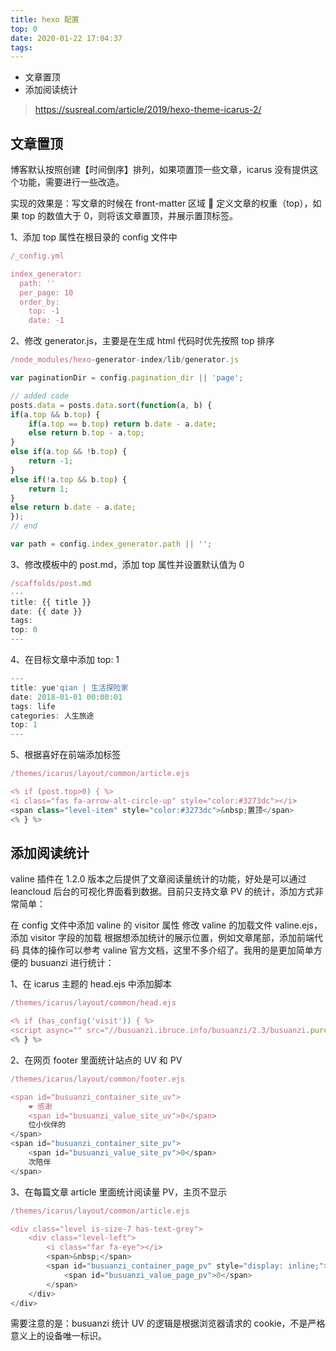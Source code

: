 ```yaml
---
title: hexo 配置
top: 0
date: 2020-01-22 17:04:37
tags:
---
```


- 文章置顶
- 添加阅读统计

<!-- more -->
> https://susreal.com/article/2019/hexo-theme-icarus-2/
## 文章置顶

博客默认按照创建【时间倒序】排列，如果项置顶一些文章，icarus 没有提供这个功能，需要进行一些改造。

实现的效果是：写文章的时候在 front-matter 区域  定义文章的权重（top），如果 top 的数值大于 0，则将该文章置顶，并展示置顶标签。

1、添加 top 属性在根目录的 config 文件中

```javascript
/_config.yml

index_generator:
  path: ''
  per_page: 10
  order_by:
    top: -1
    date: -1
```

2、修改 generator.js，主要是在生成 html 代码时优先按照 top 排序

```javascript
/⁨node_modules⁩/hexo-generator-index⁩/lib⁩/generator.js

var paginationDir = config.pagination_dir || 'page';

// added code
posts.data = posts.data.sort(function(a, b) {
if(a.top && b.top) {
    if(a.top == b.top) return b.date - a.date;
    else return b.top - a.top;
}
else if(a.top && !b.top) {
    return -1;
}
else if(!a.top && b.top) {
    return 1;
}
else return b.date - a.date;
});
// end

var path = config.index_generator.path || '';
```

3、修改模板中的 post.md，添加 top 属性并设置默认值为 0

```javascript
/scaffolds/post.md
---
title: {{ title }}
date: {{ date }}
tags:
top: 0
---
```

4、在目标文章中添加 top: 1

```javascript
---
title: yue'qian | 生活探险家
date: 2018-01-01 00:00:01
tags: life
categories: 人生旅途
top: 1
---
```

5、根据喜好在前端添加标签
```javascript
/themes/icarus/layout/common/article.ejs

<% if (post.top>0) { %>
<i class="fas fa-arrow-alt-circle-up" style="color:#3273dc"></i>
<span class="level-item" style="color:#3273dc">&nbsp;置顶</span>
<% } %>
```

## 添加阅读统计

valine 插件在 1.2.0 版本之后提供了文章阅读量统计的功能，好处是可以通过 leancloud 后台的可视化界面看到数据。目前只支持文章 PV 的统计，添加方式非常简单：

在 config 文件中添加 valine 的 visitor 属性
修改 valine 的加载文件 valine.ejs，添加 visitor 字段的加载
根据想添加统计的展示位置，例如文章尾部，添加前端代码
具体的操作可以参考 valine 官方文档，这里不多介绍了。我用的是更加简单方便的 busuanzi 进行统计：

1、在 icarus 主题的 head.ejs 中添加脚本
```javascript
/themes/icarus/layout/common/head.ejs

<% if (has_config('visit')) { %>
<script async="" src="//busuanzi.ibruce.info/busuanzi/2.3/busuanzi.pure.mini.js"></script>
<% } %>
```

2、在网页 footer 里面统计站点的 UV 和 PV
```javascript
/themes/icarus/layout/common/footer.ejs

<span id="busuanzi_container_site_uv">
    ❤️ 感谢
    <span id="busuanzi_value_site_uv">0</span>
    位小伙伴的
</span>
<span id="busuanzi_container_site_pv">
    <span id="busuanzi_value_site_pv">0</span>
    次陪伴
</span>
```

3、在每篇文章 article 里面统计阅读量 PV，主页不显示
```javascript
/themes/icarus/layout/common/article.ejs

<div class="level is-size-7 has-text-grey">
    <div class="level-left">
        <i class="far fa-eye"></i>
        <span>&nbsp;</span>
        <span id="busuanzi_container_page_pv" style="display: inline;">
            <span id="busuanzi_value_page_pv">0</span>
        </span>
    </div>
</div>
```
需要注意的是：busuanzi 统计 UV 的逻辑是根据浏览器请求的 cookie，不是严格意义上的设备唯一标识。